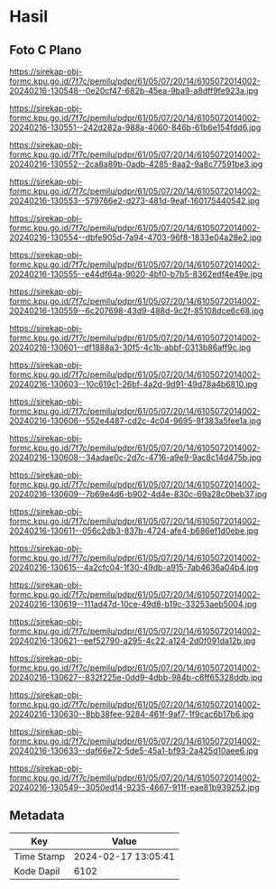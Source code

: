 # Hasil

## Foto C Plano

https://sirekap-obj-formc.kpu.go.id/7f7c/pemilu/pdpr/61/05/07/20/14/6105072014002-20240216-130548--0e20cf47-682b-45ea-9ba9-a8dff9fe923a.jpg

https://sirekap-obj-formc.kpu.go.id/7f7c/pemilu/pdpr/61/05/07/20/14/6105072014002-20240216-130551--242d282a-988a-4060-846b-61b6e154fdd6.jpg

https://sirekap-obj-formc.kpu.go.id/7f7c/pemilu/pdpr/61/05/07/20/14/6105072014002-20240216-130552--2ca8a89b-0adb-4285-8aa2-9a8c77591be3.jpg

https://sirekap-obj-formc.kpu.go.id/7f7c/pemilu/pdpr/61/05/07/20/14/6105072014002-20240216-130553--579766e2-d273-481d-9eaf-160175440542.jpg

https://sirekap-obj-formc.kpu.go.id/7f7c/pemilu/pdpr/61/05/07/20/14/6105072014002-20240216-130554--dbfe905d-7a94-4703-96f8-1833e04a28e2.jpg

https://sirekap-obj-formc.kpu.go.id/7f7c/pemilu/pdpr/61/05/07/20/14/6105072014002-20240216-130555--e44df64a-9020-4bf0-b7b5-8362edf4e49e.jpg

https://sirekap-obj-formc.kpu.go.id/7f7c/pemilu/pdpr/61/05/07/20/14/6105072014002-20240216-130559--6c207698-43d9-488d-9c2f-85108dce6c68.jpg

https://sirekap-obj-formc.kpu.go.id/7f7c/pemilu/pdpr/61/05/07/20/14/6105072014002-20240216-130601--df1888a3-30f5-4c1b-abbf-0313b86aff9c.jpg

https://sirekap-obj-formc.kpu.go.id/7f7c/pemilu/pdpr/61/05/07/20/14/6105072014002-20240216-130603--10c619c1-26bf-4a2d-9d91-49d78a4b6810.jpg

https://sirekap-obj-formc.kpu.go.id/7f7c/pemilu/pdpr/61/05/07/20/14/6105072014002-20240216-130606--552e4487-cd2c-4c04-9695-8f383a5fee1a.jpg

https://sirekap-obj-formc.kpu.go.id/7f7c/pemilu/pdpr/61/05/07/20/14/6105072014002-20240216-130608--34adae0c-2d7c-4716-a9e9-9ac8c14d475b.jpg

https://sirekap-obj-formc.kpu.go.id/7f7c/pemilu/pdpr/61/05/07/20/14/6105072014002-20240216-130609--7b69e4d6-b902-4d4e-830c-69a28c0beb37.jpg

https://sirekap-obj-formc.kpu.go.id/7f7c/pemilu/pdpr/61/05/07/20/14/6105072014002-20240216-130611--056c2db3-837b-4724-afe4-b686ef1d0ebe.jpg

https://sirekap-obj-formc.kpu.go.id/7f7c/pemilu/pdpr/61/05/07/20/14/6105072014002-20240216-130615--4a2cfc04-1f30-49db-a915-7ab4636a04b4.jpg

https://sirekap-obj-formc.kpu.go.id/7f7c/pemilu/pdpr/61/05/07/20/14/6105072014002-20240216-130619--111ad47d-10ce-49d8-b19c-33253aeb5004.jpg

https://sirekap-obj-formc.kpu.go.id/7f7c/pemilu/pdpr/61/05/07/20/14/6105072014002-20240216-130621--eef52790-a295-4c22-a124-2d0f091da12b.jpg

https://sirekap-obj-formc.kpu.go.id/7f7c/pemilu/pdpr/61/05/07/20/14/6105072014002-20240216-130627--832f225e-0dd9-4dbb-984b-c6ff65328ddb.jpg

https://sirekap-obj-formc.kpu.go.id/7f7c/pemilu/pdpr/61/05/07/20/14/6105072014002-20240216-130630--8bb38fee-9284-461f-9af7-1f9cac6b17b6.jpg

https://sirekap-obj-formc.kpu.go.id/7f7c/pemilu/pdpr/61/05/07/20/14/6105072014002-20240216-130633--daf66e72-5de5-45a1-bf93-2a425d10aee6.jpg

https://sirekap-obj-formc.kpu.go.id/7f7c/pemilu/pdpr/61/05/07/20/14/6105072014002-20240216-130549--3050ed14-9235-4667-911f-eae81b939252.jpg


## Metadata

| Key        | Value               |
| ---------- | ------------------- |
| Time Stamp | 2024-02-17 13:05:41 |
| Kode Dapil | 6102                |



